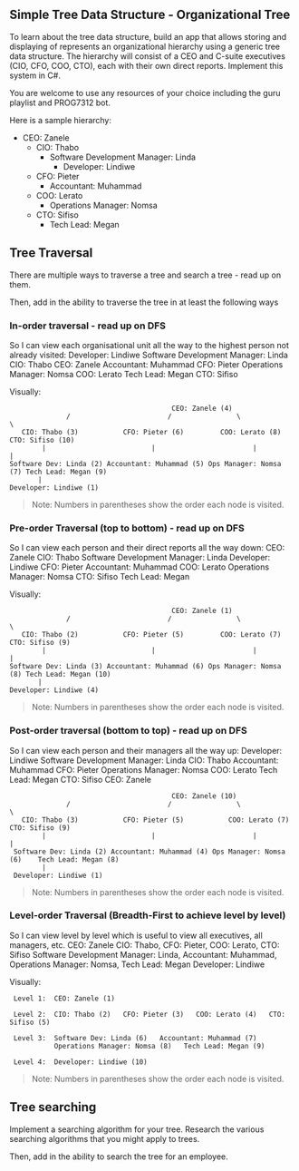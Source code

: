 ## Simple Tree Data Structure - Organizational Tree
To learn about the tree data structure, build an app that allows storing and displaying of represents an organizational hierarchy using a generic tree data structure. The hierarchy will consist of a CEO and C-suite executives (CIO, CFO, COO, CTO), each with their own direct reports. Implement this system in C#.
 
You are welcome to use any resources of your choice including the guru playlist and PROG7312 bot.
 
Here is a sample hierarchy:
* CEO: Zanele
    * CIO: Thabo
        * Software Development Manager: Linda
            * Developer: Lindiwe
    * CFO: Pieter
        * Accountant: Muhammad
    * COO: Lerato 
        * Operations Manager: Nomsa
    * CTO: Sifiso
        * Tech Lead: Megan

## Tree Traversal
There are multiple ways to traverse a tree and search a tree - read up on them.

Then, add in the ability to traverse the tree in at least the following ways

### In-order traversal - read up on DFS
So I can view each organisational unit all the way to the highest person not already visited:
Developer: Lindiwe
Software Development Manager: Linda
CIO: Thabo
CEO: Zanele
Accountant: Muhammad
CFO: Pieter
Operations Manager: Nomsa
COO: Lerato
Tech Lead: Megan
CTO: Sifiso

Visually:
```
                                        CEO: Zanele (4)
              /                        /                \                       \
   CIO: Thabo (3)           CFO: Pieter (6)         COO: Lerato (8)          CTO: Sifiso (10)
        |                          |                        |                       |
Software Dev: Linda (2) Accountant: Muhammad (5) Ops Manager: Nomsa (7) Tech Lead: Megan (9)
       |
Developer: Lindiwe (1)
```
> Note: Numbers in parentheses show the order each node is visited.

### Pre-order Traversal (top to bottom) - read up on DFS
So I can view each person and their direct reports all the way down:
CEO: Zanele
CIO: Thabo
Software Development Manager: Linda
Developer: Lindiwe
CFO: Pieter
Accountant: Muhammad
COO: Lerato
Operations Manager: Nomsa
CTO: Sifiso
Tech Lead: Megan

Visually:
```
                                        CEO: Zanele (1)
              /                        /                \                       \
   CIO: Thabo (2)           CFO: Pieter (5)         COO: Lerato (7)          CTO: Sifiso (9)
        |                          |                        |                       |
Software Dev: Linda (3) Accountant: Muhammad (6) Ops Manager: Nomsa (8) Tech Lead: Megan (10)
       |
Developer: Lindiwe (4)
```
> Note: Numbers in parentheses show the order each node is visited.

### Post-order traversal (bottom to top) - read up on DFS
So I can view each person and their managers all the way up:
Developer: Lindiwe
Software Development Manager: Linda
CIO: Thabo
Accountant: Muhammad
CFO: Pieter
Operations Manager: Nomsa
COO: Lerato
Tech Lead: Megan
CTO: Sifiso
CEO: Zanele

```
                                        CEO: Zanele (10)
              /                        /                \                       \
   CIO: Thabo (3)           CFO: Pieter (5)           COO: Lerato (7)          CTO: Sifiso (9)
        |                          |                        |                       |
 Software Dev: Linda (2) Accountant: Muhammad (4) Ops Manager: Nomsa (6)    Tech Lead: Megan (8)
        |
 Developer: Lindiwe (1)
```
> Note: Numbers in parentheses show the order each node is visited.

### Level-order Traversal (Breadth-First to achieve level by level)
So I can view level by level which is useful to view all executives, all managers, etc.
CEO: Zanele
CIO: Thabo, CFO: Pieter, COO: Lerato, CTO: Sifiso
Software Development Manager: Linda, Accountant: Muhammad, Operations Manager: Nomsa, Tech Lead: Megan
Developer: Lindiwe

Visually:
```
 Level 1:  CEO: Zanele (1)

 Level 2:  CIO: Thabo (2)   CFO: Pieter (3)   COO: Lerato (4)   CTO: Sifiso (5)

 Level 3:  Software Dev: Linda (6)   Accountant: Muhammad (7) 
           Operations Manager: Nomsa (8)   Tech Lead: Megan (9)

 Level 4:  Developer: Lindiwe (10)
```
> Note: Numbers in parentheses show the order each node is visited.

## Tree searching

Implement a searching algorithm for your tree. Research the various searching algorithms that you might apply to trees.

Then, add in the ability to search the tree for an employee.